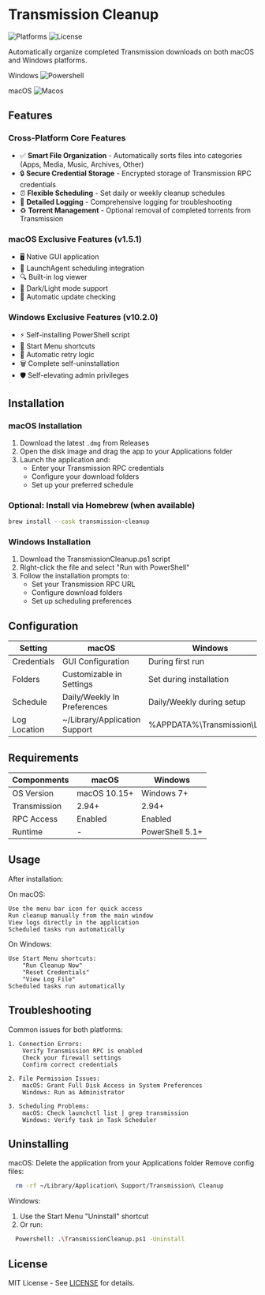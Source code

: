 # Transmission Cleanup

![Platforms](https://img.shields.io/badge/Platforms-macOS%20%7C%20Windows-lightgrey)
![License](https://img.shields.io/badge/License-MIT-green)

Automatically organize completed Transmission downloads on both macOS and Windows platforms.

Windows 
![Powershell](https://github.com/user-attachments/assets/166bca48-8332-4d33-9e65-8371f9cd3e70)

macOS
![Macos](https://github.com/user-attachments/assets/11c3ae53-8473-4f32-b317-b51e62fabd51)


## Features

### Cross-Platform Core Features
- ✅ **Smart File Organization** - Automatically sorts files into categories (Apps, Media, Music, Archives, Other)
- 🔒 **Secure Credential Storage** - Encrypted storage of Transmission RPC credentials
- ⏰ **Flexible Scheduling** - Set daily or weekly cleanup schedules
- 📝 **Detailed Logging** - Comprehensive logging for troubleshooting
- ♻️ **Torrent Management** - Optional removal of completed torrents from Transmission

### macOS Exclusive Features (v1.5.1)
- 🖥️ Native GUI application
- 🚀 LaunchAgent scheduling integration
- 🔍 Built-in log viewer
- 🎨 Dark/Light mode support
- 🔄 Automatic update checking

### Windows Exclusive Features (v10.2.0)
- ⚡ Self-installing PowerShell script
- 🏁 Start Menu shortcuts
- 🔄 Automatic retry logic
- 🗑️ Complete self-uninstallation
- 🛡️ Self-elevating admin privileges

## Installation

### macOS Installation
1. Download the latest `.dmg` from Releases
2. Open the disk image and drag the app to your Applications folder
3. Launch the application and:
   - Enter your Transmission RPC credentials
   - Configure your download folders
   - Set up your preferred schedule


### Optional: Install via Homebrew (when available)
```bash
brew install --cask transmission-cleanup
```

### Windows Installation
1. Download the TransmissionCleanup.ps1 script
2. Right-click the file and select "Run with PowerShell"
3. Follow the installation prompts to:
   - Set your Transmission RPC URL
   - Configure download folders
   - Set up scheduling preferences

## Configuration

|Setting	| macOS | Windows|
|--------|-------|--------|
|Credentials|GUI Configuration|During first run|
|Folders|Customizable in Settings|Set during installation|
|Schedule |Daily/Weekly In Preferences|Daily/Weekly during setup|
|Log Location|~/Library/Application Support|%APPDATA%\Transmission\Logs

## Requirements

|Componments|macOS|Windows|
|-----------|-----|-------|
|OS Version|macOS 10.15+|Windows 7+|
|Transmission|2.94+|2.94+|
|RPC Access| Enabled|Enabled|
|Runtime|-|PowerShell 5.1+|

## Usage

After installation:

On macOS:

    Use the menu bar icon for quick access
    Run cleanup manually from the main window
    View logs directly in the application
    Scheduled tasks run automatically

On Windows:

    Use Start Menu shortcuts:
        "Run Cleanup Now"
        "Reset Credentials"
        "View Log File"
    Scheduled tasks run automatically

## Troubleshooting

Common issues for both platforms:

    1. Connection Errors:
        Verify Transmission RPC is enabled
        Check your firewall settings
        Confirm correct credentials

    2. File Permission Issues:
        macOS: Grant Full Disk Access in System Preferences
        Windows: Run as Administrator

    3. Scheduling Problems:
        macOS: Check launchctl list | grep transmission
        Windows: Verify task in Task Scheduler

## Uninstalling

macOS: 
Delete the application from your Applications folder Remove config files:

```bash
  rm -rf ~/Library/Application\ Support/Transmission\ Cleanup
```

Windows:
1. Use the Start Menu "Uninstall" shortcut
2. Or run: 
```bash
  Powershell: .\TransmissionCleanup.ps1 -Uninstall
```
## License

MIT License - See [LICENSE](/LICENSE.md) for details.
